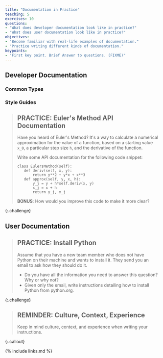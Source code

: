```yaml
---
title: "Documentation in Practice"
teaching: 5
exercises: 10
questions:
- "What does developer documentation look like in practice?"
- "What does user documentation look like in practice?"
objectives:
- "Become familiar with real-life examples of documentation."
- "Practice writing different kinds of documentation."
keypoints:
- "First key point. Brief Answer to questions. (FIXME)"
---
```


## Developer Documentation

### Common Types

### Style Guides

> ## PRACTICE: Euler's Method API Documentation
>
> Have you heard of Euler's Method? It's a way to calculate a numerical
> approximation for the value of a function, based on a starting value `x_0`,
> a particular step size `h`, and the derivative of the function.
>
> Write some API documentation for the following code snippet:
>
> ```
> class EulersMethod(self):
>    def deriv(self, x, y):
>        return y**2 + y*x + x**3
>    def approx(self, y, x, h):
>        y_j = y + h*self.deriv(x, y)
>        x_j = x + h
>        return y_j, x_j
> ```
>
> **BONUS**: How would you improve this code to make it more clear?
>
{:.challenge}

## User Documentation



> ## PRACTICE: Install Python
>
> Assume that you have a new team member who does not have Python on their
> machine and wants to install it. They send you an email to ask how they
> should do it.
>
> * Do you have all the information you need to answer this question? Why or why not?
> * Given only the email, write instructions detailing how to install Python from python.org.
>
{:.challenge}

> ## REMINDER: Culture, Context, Experience
> Keep in mind culture, context, and experience when writing your instructions.
>
{:.callout}

{% include links.md %}

